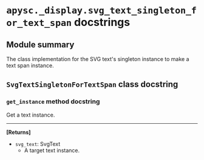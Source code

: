 # `apysc._display.svg_text_singleton_for_text_span` docstrings

## Module summary

The class implementation for the SVG text's singleton instance to make a text span instance.

## `SvgTextSingletonForTextSpan` class docstring

### `get_instance` method docstring

Get a text instance.<hr>

**[Returns]**

- `svg_text`: SvgText
  - A target text instance.